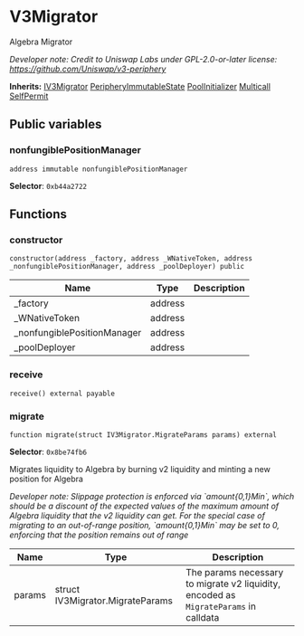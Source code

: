 

# V3Migrator


Algebra Migrator



*Developer note: Credit to Uniswap Labs under GPL-2.0-or-later license:
https://github.com/Uniswap/v3-periphery*

**Inherits:** [IV3Migrator](interfaces/IV3Migrator.md) [PeripheryImmutableState](base/PeripheryImmutableState.md) [PoolInitializer](base/PoolInitializer.md) [Multicall](base/Multicall.md) [SelfPermit](base/SelfPermit.md)

## Public variables
### nonfungiblePositionManager
```solidity
address immutable nonfungiblePositionManager
```
**Selector**: `0xb44a2722`





## Functions
### constructor

```solidity
constructor(address _factory, address _WNativeToken, address _nonfungiblePositionManager, address _poolDeployer) public
```



| Name | Type | Description |
| ---- | ---- | ----------- |
| _factory | address |  |
| _WNativeToken | address |  |
| _nonfungiblePositionManager | address |  |
| _poolDeployer | address |  |

### receive

```solidity
receive() external payable
```



### migrate

```solidity
function migrate(struct IV3Migrator.MigrateParams params) external
```
**Selector**: `0x8be74fb6`

Migrates liquidity to Algebra by burning v2 liquidity and minting a new position for Algebra

*Developer note: Slippage protection is enforced via &#x60;amount{0,1}Min&#x60;, which should be a discount of the expected values of
the maximum amount of Algebra liquidity that the v2 liquidity can get. For the special case of migrating to an
out-of-range position, &#x60;amount{0,1}Min&#x60; may be set to 0, enforcing that the position remains out of range*

| Name | Type | Description |
| ---- | ---- | ----------- |
| params | struct IV3Migrator.MigrateParams | The params necessary to migrate v2 liquidity, encoded as `MigrateParams` in calldata |

